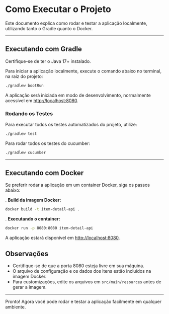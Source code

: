 # Como Executar o Projeto

Este documento explica como rodar e testar a aplicação localmente, utilizando tanto o Gradle quanto o Docker.

---

## Executando com Gradle

Certifique-se de ter o Java 17+ instalado.

Para iniciar a aplicação localmente, execute o comando abaixo no terminal, na raiz do projeto:

```bash
./gradlew bootRun
```

A aplicação será iniciada em modo de desenvolvimento, normalmente acessível em [http://localhost:8080](http://localhost:8080).

### Rodando os Testes

Para executar todos os testes automatizados do projeto, utilize:

```bash
./gradlew test
```
Para rodar todos os testes do cucumber:

```bash
./gradlew cucumber
```


---

## Executando com Docker

Se preferir rodar a aplicação em um container Docker, siga os passos abaixo:

. **Build da imagem Docker:**

   ```bash
   docker build -t item-detail-api .
   ```

. **Executando o container:**

   ```bash
   docker run -p 8080:8080 item-detail-api
   ```

A aplicação estará disponível em [http://localhost:8080](http://localhost:8080).


## Observações

- Certifique-se de que a porta 8080 esteja livre em sua máquina.
- O arquivo de configuração e os dados dos itens estão incluídos na imagem Docker.
- Para customizações, edite os arquivos em `src/main/resources` antes de gerar a imagem.

---

Pronto! Agora você pode rodar e testar a aplicação facilmente em qualquer ambiente.